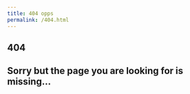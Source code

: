 ```yaml
---
title: 404 opps
permalink: /404.html
---
```

<!-- 
v1.2.110 pages/static/404.md 
-->
<section class = "container" id = "404">
    <i class = "display-1 bi bi-wrench-adjustable-circle-fill p-5 d-flex justify-content-center"></i>
    <div class = "row">
    <div class = "col-3 text-end"><h1 class = "">404</h1></div>
    <div class = "col-sm-9"> <h2 class = "h4 border-start border-dark border-3 font-weight-normal lead px-3" >Sorry but the page you are looking for is missing...</h2></div>
    </div>
</section>
